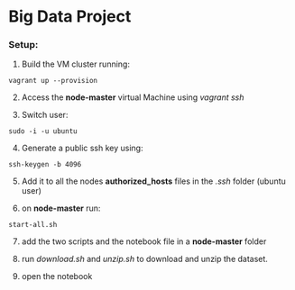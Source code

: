 # Big Data Project

### Setup:

1. Build the VM cluster running:

```shell
vagrant up --provision
```

2. Access the **node-master** virtual Machine using *vagrant ssh*

3. Switch user:
```shell
sudo -i -u ubuntu
```

4. Generate a public ssh key using:

```shell
ssh-keygen -b 4096
```

5. Add it to all the nodes **authorized_hosts** files in the *.ssh* folder (ubuntu user)

6. on **node-master** run:
```shell
start-all.sh
```

7. add the two scripts and the notebook file in a **node-master** folder

8. run *download.sh* and *unzip.sh* to download and unzip the dataset.

9. open the notebook
